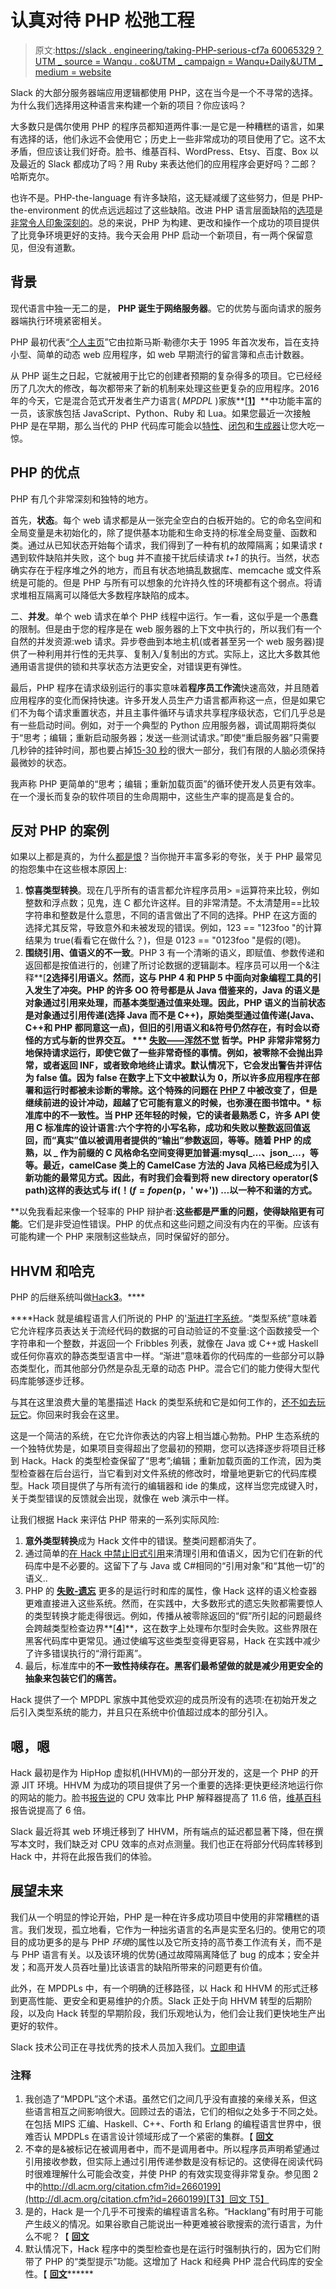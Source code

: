 # 认真对待 PHP 松弛工程

> 原文:[https://slack . engineering/taking-PHP-serious-cf7a 60065329？UTM _ source = Wanqu . co&UTM _ campaign = Wanqu+Daily&UTM _ medium = website](https://slack.engineering/taking-php-seriously-cf7a60065329?utm_source=wanqu.co&utm_campaign=Wanqu+Daily&utm_medium=website)

Slack 的大部分服务器端应用逻辑都使用 PHP，这在当今是一个不寻常的选择。为什么我们选择用这种语言来构建一个新的项目？你应该吗？

大多数只是偶尔使用 PHP 的程序员都知道两件事:一是它是一种糟糕的语言，如果有选择的话，他们永远不会使用它；历史上一些非常成功的项目使用了它。这不太矛盾，但应该让我们好奇。脸书、维基百科、WordPress、Etsy、百度、Box 以及最近的 Slack 都成功了吗？用 Ruby 来表达他们的应用程序会更好吗？二郎？哈斯克尔。

也许不是。PHP-the-language 有许多缺陷，这无疑减缓了这些努力，但是 PHP-the-environment 的优点远远超过了这些缺陷。改进 PHP 语言层面缺陷的[选项](http://hhvm.com)是[非常令人印象深刻的](http://hacklang.org/)。总的来说，PHP 为构建、更改和操作一个成功的项目提供了比竞争环境更好的支持。我今天会用 PHP 启动一个新项目，有一两个保留意见，但没有道歉。

## 背景

现代语言中独一无二的是， **PHP 诞生于网络服务器**。它的优势与面向请求的服务器端执行环境紧密相关。

PHP 最初代表“[个人主页](http://php.net/manual/en/history.php.php)”它由拉斯马斯·勒德尔夫于 1995 年首次发布，旨在支持小型、简单的动态 web 应用程序，如 web 早期流行的留言簿和点击计数器。

从 PHP 诞生之日起，它就被用于比它的创建者预期的复杂得多的项目。它已经经历了几次大的修改，每次都带来了新的机制来处理这些更复杂的应用程序。2016 年的今天，它是混合范式开发者生产力语言( *MPDPL* )家族**[**[**1**](#9956)**】**中功能丰富的一员，该家族包括 JavaScript、Python、Ruby 和 Lua。如果您最近一次接触 PHP 是在早期，那么当代的 PHP 代码库可能会以[特性](http://php.net/manual/en/language.oop5.traits.php)、[闭包](http://php.net/manual/en/functions.anonymous.php)和[生成器](http://php.net/manual/en/language.generators.overview.php)让您大吃一惊。

## PHP 的优点

PHP 有几个非常深刻和独特的地方。

首先，**状态**。每个 web 请求都是从一张完全空白的白板开始的。它的命名空间和全局变量是未初始化的，除了提供基本功能和生命支持的标准全局变量、函数和类。通过从已知状态开始每个请求，我们得到了一种有机的故障隔离；如果请求 *t* 遇到软件缺陷并失败，这个 bug 并不直接干扰后续请求 *t+1* 的执行。当然，状态确实存在于程序堆之外的地方，而且有状态地搞乱数据库、memcache 或文件系统是可能的。但是 PHP 与所有可以想象的允许持久性的环境都有这个弱点。将请求堆相互隔离可以降低大多数程序缺陷的成本。

二、**并发**。单个 web 请求在单个 PHP 线程中运行。乍一看，这似乎是一个愚蠢的限制。但是由于您的程序是在 web 服务器的上下文中执行的，所以我们有一个自然的并发资源:web 请求。异步卷曲到本地主机(或者甚至另一个 web 服务器)提供了一种利用并行性的无共享、复制入/复制出的方式。实际上，这比大多数其他通用语言提供的锁和共享状态方法更安全，对错误更有弹性。

最后，PHP 程序在请求级别运行的事实意味着**程序员工作流**快速高效，并且随着应用程序的变化而保持快速。许多开发人员生产力语言都声称这一点，但是如果它们不为每个请求重置状态，并且主事件循环与请求共享程序级状态，它们几乎总是有一些启动时间。例如，对于一个典型的 Python 应用服务器，调试周期将类似于“思考；编辑；重新启动服务器；发送一些测试请求。”即使“重启服务器”只需要几秒钟的挂钟时间，那也要占掉[15-30 秒](http://www.simplypsychology.org/short-term-memory.html)的很大一部分，我们有限的人脑必须保持最微妙的状态。

我声称 PHP 更简单的“思考；编辑；重新加载页面”的循环使开发人员更有效率。在一个漫长而复杂的软件项目的生命周期中，这些生产率的提高是复合的。

## 反对 PHP 的案例

如果以上都是真的，为什么[都是恨](https://eev.ee/blog/2012/04/09/php-a-fractal-of-bad-design/)？当你抛开丰富多彩的夸张，关于 PHP 最常见的抱怨集中在这些根本原因上:

1.  **惊喜类型转换**。现在几乎所有的语言都允许程序员用> =运算符来比较，例如整数和浮点数；见鬼，连 C 都允许这样。目的非常清楚。不太清楚用==比较字符串和整数是什么意思，不同的语言做出了不同的选择。PHP 在这方面的选择尤其反常，导致意外和未被发现的错误。例如，123 == "123foo "的计算结果为 true(看看它在做什么？)，但是 0123 == "0123foo "是假的(嗯)。
2.  **围绕引用、值语义的不一致**。PHP 3 有一个清晰的语义，即赋值、参数传递和返回都是按值进行的，创建了所讨论数据的逻辑副本。程序员可以用一个&注释**[**[**2**](#2e75)**选择引用语义。然而，这与 PHP 4 和 PHP 5 中面向对象编程工具的引入发生了冲突。PHP 的许多 OO 符号都是从 Java 借鉴来的，Java 的语义是对象通过引用来处理，而基本类型通过值来处理。因此，PHP 语义的当前状态是对象通过引用传递(选择 Java 而不是 C++)，原始类型通过值传递(Java、C++和 PHP 都同意这一点)，但旧的引用语义和&符号仍然存在，有时会以奇怪的方式与新的世界交互。**
***   [**失败——浑然不觉**](http://people.csail.mit.edu/rinard/paper/osdi04.pdf) **哲学**。PHP 非常非常努力地保持请求运行，即使它做了一些非常奇怪的事情。例如，被零除不会抛出异常，或者返回 INF，或者致命地终止请求。默认情况下，它会发出警告并评估为 false 值。因为 false 在数字上下文中被默认为 0，所以许多应用程序在部署和运行时都被未诊断的零除。这个特殊的问题在 [PHP 7](http://php.net/manual/en/migration70.incompatible.php) 中被改变了，但是继续前进的设计冲动，超越了它可能有意义的时候，也弥漫在图书馆中。*   **标准库中的不一致性**。当 PHP 还年轻的时候，它的读者最熟悉 C，许多 API 使用 C 标准库的设计语言:六个字符的小写名称，成功和失败以整数返回值返回，而“真实”值以被调用者提供的“输出”参数返回，等等。随着 PHP 的成熟，以 _ 作为前缀的 C 风格命名空间变得更加普遍:mysql_…、json_…，等等。最近，camelCase 类上的 CamelCase 方法的 Java 风格已经成为引入新功能的最常见方式。因此，有时我们会看到将 new directory operator($ path)这样的表达式与 if(！($f = fopen($p，' w+')) …以一种不和谐的方式。**

 **以免我看起来像一个轻率的 PHP 辩护者:**这些都是严重的问题，使得缺陷更有可能**。它们是非受迫性错误。PHP 的优点和这些问题之间没有内在的平衡。应该有可能构建一个 PHP 来限制这些缺点，同时保留好的部分。

## HHVM 和哈克

PHP 的后继系统叫做[Hack](http://hacklang.org)**[**3**](#8f9f)**。****

 ****Hack 就是编程语言人们所说的 PHP 的'[渐进打字系统](http://wphomes.soic.indiana.edu/jsiek/what-is-gradual-typing/)。“类型系统”意味着它允许程序员表达关于流经代码的数据的可自动验证的不变量:这个函数接受一个字符串和一个整数，并返回一个 Fribbles 列表，就像在 Java 或 C++或 Haskell 或任何你喜欢的静态类型语言中一样。“渐进”意味着你的代码库的一些部分可以静态类型化，而其他部分仍然是杂乱无章的动态 PHP。混合它们的能力使得大型代码库能够逐步迁移。

与其在这里浪费大量的笔墨描述 Hack 的类型系统和它是如何工作的，[还不如去玩玩它](http://hacklang.org/tutorial.html)。你回来时我会在这里。

这是一个简洁的系统，在它允许你表达的内容上相当雄心勃勃。PHP 生态系统的一个独特优势是，如果项目变得超出了您最初的预期，您可以选择逐步将项目迁移到 Hack。Hack 的类型检查保留了“思考”;编辑；重新加载页面的工作流，因为类型检查器在后台运行，当它看到对文件系统的修改时，增量地更新它的代码库模型。Hack 项目提供了与所有流行的编辑器和 ide 的集成，这样当您完成键入时，关于类型错误的反馈就会出现，就像在 web 演示中一样。

让我们根据 Hack 来评估 PHP 带来的一系列实际风险:

1.  **意外类型转换**成为 Hack 文件中的错误。整类问题都消失了。
2.  通过简单的[在 Hack 中禁止旧式引用](https://docs.hhvm.com/hack/unsupported/references)来清理引用和值语义，因为它们在新的代码库中是不必要的。这留下了与 Java 或 C#相同的“引用对象”和“其他一切”的语义..
3.  PHP 的 [**失败-遗忘**](http://people.csail.mit.edu/rinard/paper/osdi04.pdf) 更多的是运行时和库的属性，像 Hack 这样的语义检查器更难直接进入这些系统。然而，在实践中，大多数形式的遗忘失败都需要惊人的类型转换才能走得很远。例如，传播从被零除返回的“假”所引起的问题最终会跨越类型检查边界**[**[**4**](#0514)**]**，这在数字上处理布尔型时会失败。这些界限在黑客代码库中更常见。通过使编写这些类型变得更容易，Hack 在实践中减少了许多错误执行的“滑行距离”。
4.  最后，标准库中的**不一致性持续存在。黑客们最希望做的就是减少用更安全的抽象来包装它们的痛苦。**

Hack 提供了一个 MPDPL 家族中其他受欢迎的成员所没有的选项:在初始开发之后引入类型系统的能力，并且只在系统中价值超过成本的部分引入。

## 嗯，嗯

Hack 最初是作为 HipHop 虚拟机(HHVM)的一部分开发的，这是一个 PHP 的开源 JIT 环境。HHVM 为成功的项目提供了另一个重要的选择:更快更经济地运行你的网站的能力。脸书[报告说](https://research.facebook.com/publications/the-hiphop-virtual-machine/)的 CPU 效率比 PHP 解释器提高了 11.6 倍，[维基百科](http://hhvm.com/blog/7205/wikipedia-on-hhvm)报告说提高了 6 倍。

Slack 最近将其 web 环境迁移到了 HHVM，所有端点的延迟都显著下降，但在撰写本文时，我们缺乏对 CPU 效率的点对点测量。我们也正在将部分代码库转移到 Hack 中，并将在此报告我们的体验。

## 展望未来

我们从一个明显的悖论开始，PHP 是一种在许多成功项目中使用的非常糟糕的语言。我们发现，孤立地看，它作为一种拙劣语言的名声是实至名归的。使用它的项目的成功更多的是与 PHP *环境*的属性以及它所支持的高节奏工作流有关，而不是与 PHP 语言有关。以及该环境的优势(通过故障隔离降低了 bug 的成本；安全并发；和高开发人员吞吐量)比该语言的缺陷所带来的问题更有价值。

此外，在 MPDPLs 中，有一个明确的迁移路径，以 Hack 和 HHVM 的形式迁移到更高性能、更安全和更易维护的介质。Slack 正处于向 HHVM 转型的后期阶段，以及向 Hack 转型的早期阶段，我们乐观地认为，他们会让我们更快地生产出更好的软件。

Slack 技术公司正在寻找优秀的技术人员加入我们。[立即申请](https://slack.com/jobs/dept/engineering)

### **注释**

1.  我创造了“MPDPL”这个术语。虽然它们之间几乎没有直接的亲缘关系，但这些语言相互之间影响很大。回顾过去的语法，它们的相似之处多于不同之处。在包括 MIPS 汇编、Haskell、C++、Forth 和 Erlang 的编程语言世界中，很难否认 MPDPLs 在语言设计领域形成了一个紧密的集群。【 [**回文**](#5a7b)
2.  不幸的是&被标记在被调用者中，而不是调用者中。所以程序员声明希望通过引用接收参数，但实际上通过引用传递参数是没有标记的。这使得在阅读代码时很难理解什么可能会改变，并使 PHP 的有效实现变得非常复杂。参见图 2 中的[http://dl.acm.org/citation.cfm?id=2660199](http://dl.acm.org/citation.cfm?id=2660199)[T3】回文 T5】](#c7a2)
3.  是的，Hack 是一个几乎不可搜索的编程语言名称。“Hacklang”有时用于可能产生歧义的情况。如果谷歌自己能说出一种更难被谷歌搜索的流行语言，为什么不呢？【 [**回文**](#eafa)
4.  默认情况下，Hack 程序中的类型检查也是在运行时强制执行的，因为它们附带了 PHP 的“类型提示”功能。这增加了 Hack 和经典 PHP 混合代码库的安全性。【 [**回文**](#ffa3)******